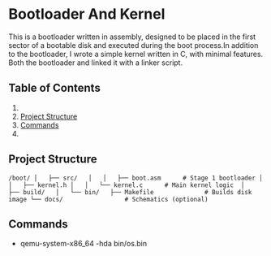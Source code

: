 # Bootloader And Kernel

This is a bootloader written in assembly, designed to be placed in the first sector of a bootable disk and executed during the boot process.In addition to the bootloader, I wrote a simple kernel written in C, with minimal features. Both the bootloader and  linked it with a linker script. 

## Table of Contents
1.
2. [Project Structure](#project_structure)
3. [Commands](#commands)
4.

## Project Structure
`
/boot/
│   ├── src/  
│   │   ├── boot.asm      # Stage 1 bootloader
│   │   ├── kernel.h
│   │   └── kernel.c      # Main kernel logic 
│   ├── build/  
│   └── bin/  
├── Makefile              # Builds disk image
└── docs/                 # Schematics (optional)
`

## Commands
- qemu-system-x86_64 -hda bin/os.bin 
